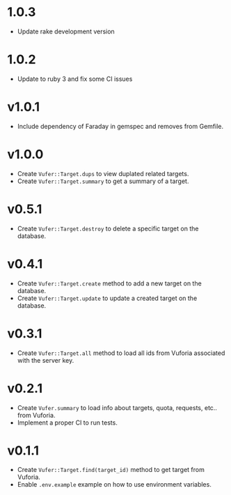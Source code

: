 # 1.0.3

* Update rake development version

# 1.0.2

* Update to ruby 3 and fix some CI issues

# v1.0.1

- Include dependency of Faraday in gemspec and removes from Gemfile.

# v1.0.0

- Create `Vufer::Target.dups` to view duplated related targets.
- Create `Vufer::Target.summary` to get a summary of a target.

# v0.5.1

- Create `Vufer::Target.destroy` to delete a specific target on the database.

# v0.4.1

- Create `Vufer::Target.create` method to add a new target on the database.
- Create `Vufer::Target.update` to update a created target on the database.

# v0.3.1

- Create `Vufer::Target.all` method to load all ids from Vuforia associated with the server key.

# v0.2.1

- Create `Vufer.summary` to load info about targets, quota, requests, etc.. from Vuforia.
- Implement a proper CI to run tests.

# v0.1.1

- Create `Vufer::Target.find(target_id)` method to get target from Vuforia.
- Enable `.env.example` example on how to use environment variables.
